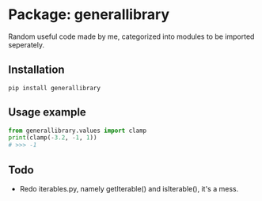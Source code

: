 # Package: generallibrary
Random useful code made by me, categorized into modules to be imported seperately.

## Installation
```
pip install generallibrary
```

## Usage example
```python
from generallibrary.values import clamp
print(clamp(-3.2, -1, 1))
# >>> -1
```

## Todo
 * Redo iterables.py, namely getIterable() and isIterable(), it's a mess.